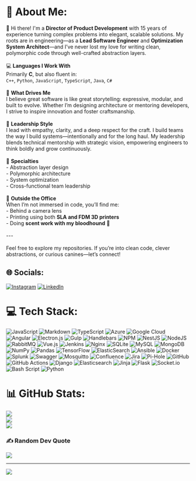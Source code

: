 # 💫 About Me:

👋 Hi there! I'm a **Director of Product Development** with 15 years of experience turning complex problems into elegant, scalable solutions. My roots are in engineering—as a **Lead Software Engineer** and **Optimization System Architect**—and I’ve never lost my love for writing clean, polymorphic code through well-crafted abstraction layers.<br><br>💻 **Languages I Work With**  <br>Primarily **C**, but also fluent in:  <br>`C++`, `Python`, `JavaScript`, `TypeScript`, `Java`, `C#`<br><br>🧠 **What Drives Me**  <br>I believe great software is like great storytelling: expressive, modular, and built to evolve. Whether I’m designing architecture or mentoring developers, I strive to inspire innovation and foster craftsmanship.<br><br>👥 **Leadership Style**  <br>I lead with empathy, clarity, and a deep respect for the craft. I build teams the way I build systems—intentionally and for the long haul. My leadership blends technical mentorship with strategic vision, empowering engineers to think boldly and grow continuously.<br><br>🎯 **Specialties**  <br>- Abstraction layer design  <br>- Polymorphic architecture  <br>- System optimization  <br>- Cross-functional team leadership<br><br>📸 **Outside the Office**  <br>When I’m not immersed in code, you’ll find me:<br>- Behind a camera lens  <br>- Printing using both **SLA and FDM 3D printers**  <br>- Doing **scent work with my bloodhound** 🐾<br><br>---<br><br>Feel free to explore my repositories. If you’re into clean code, clever abstractions, or curious canines—let’s connect!<br>


## 🌐 Socials:

[![Instagram](https://img.shields.io/badge/Instagram-%23E4405F.svg?logo=Instagram&logoColor=white)](https://instagram.com/https://www.instagram.com/pdruff_art?igsh=MmU5MGx5aG9lc2tw&utm_source=qr) [![LinkedIn](https://img.shields.io/badge/LinkedIn-%230077B5.svg?logo=linkedin&logoColor=white)](https://linkedin.com/in/https://www.linkedin.com/in/patrick-ruff-120a2795?utm_source=share&utm_campaign=share_via&utm_content=profile&utm_medium=ios_app) 

# 💻 Tech Stack:

![JavaScript](https://img.shields.io/badge/javascript-%23323330.svg?style=plastic&logo=javascript&logoColor=%23F7DF1E) ![Markdown](https://img.shields.io/badge/markdown-%23000000.svg?style=plastic&logo=markdown&logoColor=white) ![TypeScript](https://img.shields.io/badge/typescript-%23007ACC.svg?style=plastic&logo=typescript&logoColor=white) ![Azure](https://img.shields.io/badge/azure-%230072C6.svg?style=plastic&logo=microsoftazure&logoColor=white) ![Google Cloud](https://img.shields.io/badge/GoogleCloud-%234285F4.svg?style=plastic&logo=google-cloud&logoColor=white) ![Angular](https://img.shields.io/badge/angular-%23DD0031.svg?style=plastic&logo=angular&logoColor=white) ![Electron.js](https://img.shields.io/badge/Electron-191970?style=plastic&logo=Electron&logoColor=white) ![Gulp](https://img.shields.io/badge/GULP-%23CF4647.svg?style=plastic&logo=gulp&logoColor=white) ![Handlebars](https://img.shields.io/badge/Handlebars-%23000000?style=plastic&logo=Handlebars.js&logoColor=white) ![NPM](https://img.shields.io/badge/NPM-%23CB3837.svg?style=plastic&logo=npm&logoColor=white) ![NestJS](https://img.shields.io/badge/nestjs-%23E0234E.svg?style=plastic&logo=nestjs&logoColor=white) ![NodeJS](https://img.shields.io/badge/node.js-6DA55F?style=plastic&logo=node.js&logoColor=white) ![RabbitMQ](https://img.shields.io/badge/rabbitmq-FF6600?style=plastic&logo=rabbitmq&logoColor=white) ![Vue.js](https://img.shields.io/badge/vue.js-%2335495e.svg?style=plastic&logo=vuedotjs&logoColor=%234FC08D) ![Jenkins](https://img.shields.io/badge/jenkins-%232C5263.svg?style=plastic&logo=jenkins&logoColor=white) ![Nginx](https://img.shields.io/badge/nginx-%23009639.svg?style=plastic&logo=nginx&logoColor=white) ![SQLite](https://img.shields.io/badge/sqlite-%2307405e.svg?style=plastic&logo=sqlite&logoColor=white) ![MySQL](https://img.shields.io/badge/mysql-4479A1.svg?style=plastic&logo=mysql&logoColor=white) ![MongoDB](https://img.shields.io/badge/MongoDB-%234ea94b.svg?style=plastic&logo=mongodb&logoColor=white) ![NumPy](https://img.shields.io/badge/numpy-%23013243.svg?style=plastic&logo=numpy&logoColor=white) ![Pandas](https://img.shields.io/badge/pandas-%23150458.svg?style=plastic&logo=pandas&logoColor=white) ![TensorFlow](https://img.shields.io/badge/TensorFlow-%23FF6F00.svg?style=plastic&logo=TensorFlow&logoColor=white) ![ElasticSearch](https://img.shields.io/badge/-ElasticSearch-005571?style=plastic&logo=elasticsearch) ![Ansible](https://img.shields.io/badge/ansible-%231A1918.svg?style=plastic&logo=ansible&logoColor=white) ![Docker](https://img.shields.io/badge/docker-%230db7ed.svg?style=plastic&logo=docker&logoColor=white) ![Splunk](https://img.shields.io/badge/splunk-%23000000.svg?style=plastic&logo=splunk&logoColor=white) ![Swagger](https://img.shields.io/badge/-Swagger-%23Clojure?style=plastic&logo=swagger&logoColor=white) ![Mosquitto](https://img.shields.io/badge/mosquitto-%233C5280.svg?style=plastic&logo=eclipsemosquitto&logoColor=white) ![Confluence](https://img.shields.io/badge/confluence-%23172BF4.svg?style=plastic&logo=confluence&logoColor=white) ![Jira](https://img.shields.io/badge/jira-%230A0FFF.svg?style=plastic&logo=jira&logoColor=white) ![Pi-Hole](https://img.shields.io/badge/pihole-%2396060C.svg?style=plastic&logo=pi-hole&logoColor=white) ![GitHub](https://img.shields.io/badge/github-%23121011.svg?style=plastic&logo=github&logoColor=white) ![GitHub Actions](https://img.shields.io/badge/github%20actions-%232671E5.svg?style=plastic&logo=githubactions&logoColor=white) ![Django](https://img.shields.io/badge/django-%23092E20.svg?style=plastic&logo=django&logoColor=white) ![Elasticsearch](https://img.shields.io/badge/elasticsearch-%230377CC.svg?style=plastic&logo=elasticsearch&logoColor=white) ![Jinja](https://img.shields.io/badge/jinja-white.svg?style=plastic&logo=jinja&logoColor=black) ![Flask](https://img.shields.io/badge/flask-%23000.svg?style=plastic&logo=flask&logoColor=white) ![Socket.io](https://img.shields.io/badge/Socket.io-black?style=plastic&logo=socket.io&badgeColor=010101) ![Bash Script](https://img.shields.io/badge/bash_script-%23121011.svg?style=plastic&logo=gnu-bash&logoColor=white) ![Python](https://img.shields.io/badge/python-3670A0?style=plastic&logo=python&logoColor=ffdd54)

# 📊 GitHub Stats:
![](https://github-readme-stats.vercel.app/api?username=pdruff&theme=midnight-purple&hide_border=false&include_all_commits=false&count_private=false)<br/>
![](https://nirzak-streak-stats.vercel.app/?user=pdruff&theme=midnight-purple&hide_border=false)<br/>
![](https://github-readme-stats.vercel.app/api/top-langs/?username=pdruff&theme=midnight-purple&hide_border=false&include_all_commits=false&count_private=false&layout=compact)

### ✍️ Random Dev Quote

![](https://quotes-github-readme.vercel.app/api?type=horizontal&theme=tokyonight)

---
[![](https://visitcount.itsvg.in/api?id=pdruff&icon=0&color=8)](https://visitcount.itsvg.in)

<!-- Proudly created with GPRM ( https://gprm.itsvg.in ) -->
